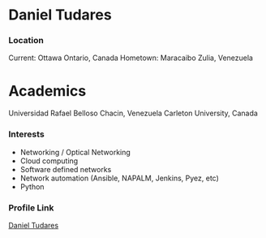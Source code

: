 # Daniel Tudares

### Location

Current: Ottawa Ontario, Canada
Hometown: Maracaibo Zulia, Venezuela

# Academics

Universidad Rafael Belloso Chacin, Venezuela
Carleton University, Canada

### Interests

- Networking / Optical Networking 
- Cloud computing
- Software defined networks
- Network automation (Ansible, NAPALM, Jenkins, Pyez, etc) 
- Python

### Profile Link

[Daniel Tudares](https://github.com/dan1eltudares)

